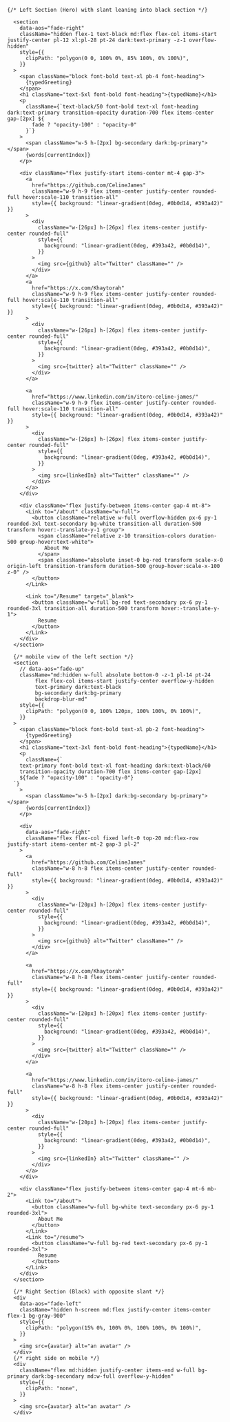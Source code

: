     {/* Left Section (Hero) with slant leaning into black section */}

      <section
        data-aos="fade-right"
        className="hidden flex-1 text-black md:flex flex-col items-start justify-center pl-12 xl:pl-28 pt-24 dark:text-primary -z-1 overflow-hidden"
        style={{
          clipPath: "polygon(0 0, 100% 0%, 85% 100%, 0% 100%)",
        }}
      >
        <span className="block font-bold text-xl pb-4 font-heading">
          {typedGreeting}
        </span>
        <h1 className="text-5xl font-bold font-heading">{typedName}</h1>
        <p
          className={`text-black/50 font-bold text-xl font-heading dark:text-primary transition-opacity duration-700 flex items-center gap-[2px] ${
            fade ? "opacity-100" : "opacity-0"
          }`}
        >
          <span className="w-5 h-[2px] bg-secondary dark:bg-primary"></span>
          {words[currentIndex]}
        </p>

        <div className="flex justify-start items-center mt-4 gap-3">
          <a
            href="https://github.com/CelineJames"
            className="w-9 h-9 flex items-center justify-center rounded-full hover:scale-110 transition-all"
            style={{ background: "linear-gradient(0deg, #0b0d14, #393a42)" }}
          >
            <div
              className="w-[26px] h-[26px] flex items-center justify-center rounded-full"
              style={{
                background: "linear-gradient(0deg, #393a42, #0b0d14)",
              }}
            >
              <img src={github} alt="Twitter" className="" />
            </div>
          </a>
          <a
            href="https://x.com/Khaytorah"
            className="w-9 h-9 flex items-center justify-center rounded-full hover:scale-110 transition-all"
            style={{ background: "linear-gradient(0deg, #0b0d14, #393a42)" }}
          >
            <div
              className="w-[26px] h-[26px] flex items-center justify-center rounded-full"
              style={{
                background: "linear-gradient(0deg, #393a42, #0b0d14)",
              }}
            >
              <img src={twitter} alt="Twitter" className="" />
            </div>
          </a>

          <a
            href="https://www.linkedin.com/in/itoro-celine-james/"
            className="w-9 h-9 flex items-center justify-center rounded-full hover:scale-110 transition-all"
            style={{ background: "linear-gradient(0deg, #0b0d14, #393a42)" }}
          >
            <div
              className="w-[26px] h-[26px] flex items-center justify-center rounded-full"
              style={{
                background: "linear-gradient(0deg, #393a42, #0b0d14)",
              }}
            >
              <img src={linkedIn} alt="Twitter" className="" />
            </div>
          </a>
        </div>

        <div className="flex justify-between items-center gap-4 mt-8">
          <Link to="/about" className="w-full">
            <button className="relative w-full overflow-hidden px-6 py-1 rounded-3xl text-secondary bg-white transition-all duration-500 transform hover:-translate-y-1 group">
              <span className="relative z-10 transition-colors duration-500 group-hover:text-white">
                About Me
              </span>
              <span className="absolute inset-0 bg-red transform scale-x-0 origin-left transition-transform duration-500 group-hover:scale-x-100 z-0" />
            </button>
          </Link>

          <Link to="/Resume" target="_blank">
            <button className="w-full bg-red text-secondary px-6 py-1 rounded-3xl transition-all duration-500 transform hover:-translate-y-1">
              Resume
            </button>
          </Link>
        </div>
      </section>

      {/* mobile view of the left section */}
      <section
        // data-aos="fade-up"
        className="md:hidden w-full absolute bottom-0 -z-1 pl-14 pt-24
             flex flex-col items-start justify-center overflow-y-hidden
             text-primary dark:text-black
             bg-secondary dark:bg-primary
             backdrop-blur-md"
        style={{
          clipPath: "polygon(0 0, 100% 120px, 100% 100%, 0% 100%)",
        }}
      >
        <span className="block font-bold text-xl pb-2 font-heading">
          {typedGreeting}
        </span>
        <h1 className="text-3xl font-bold font-heading">{typedName}</h1>
        <p
          className={`
        text-primary font-bold text-xl font-heading dark:text-black/60
        transition-opacity duration-700 flex items-center gap-[2px]
        ${fade ? "opacity-100" : "opacity-0"}
      `}
        >
          <span className="w-5 h-[2px] dark:bg-secondary bg-primary"></span>
          {words[currentIndex]}
        </p>

        <div
          data-aos="fade-right"
          className="flex flex-col fixed left-0 top-20 md:flex-row justify-start items-center mt-2 gap-3 pl-2"
        >
          <a
            href="https://github.com/CelineJames"
            className="w-8 h-8 flex items-center justify-center rounded-full"
            style={{ background: "linear-gradient(0deg, #0b0d14, #393a42)" }}
          >
            <div
              className="w-[20px] h-[20px] flex items-center justify-center rounded-full"
              style={{
                background: "linear-gradient(0deg, #393a42, #0b0d14)",
              }}
            >
              <img src={github} alt="Twitter" className="" />
            </div>
          </a>

          <a
            href="https://x.com/Khaytorah"
            className="w-8 h-8 flex items-center justify-center rounded-full"
            style={{ background: "linear-gradient(0deg, #0b0d14, #393a42)" }}
          >
            <div
              className="w-[20px] h-[20px] flex items-center justify-center rounded-full"
              style={{
                background: "linear-gradient(0deg, #393a42, #0b0d14)",
              }}
            >
              <img src={twitter} alt="Twitter" className="" />
            </div>
          </a>

          <a
            href="https://www.linkedin.com/in/itoro-celine-james/"
            className="w-8 h-8 flex items-center justify-center rounded-full"
            style={{ background: "linear-gradient(0deg, #0b0d14, #393a42)" }}
          >
            <div
              className="w-[20px] h-[20px] flex items-center justify-center rounded-full"
              style={{
                background: "linear-gradient(0deg, #393a42, #0b0d14)",
              }}
            >
              <img src={linkedIn} alt="Twitter" className="" />
            </div>
          </a>
        </div>

        <div className="flex justify-between items-center gap-4 mt-6 mb-2">
          <Link to="/about">
            <button className="w-full bg-white text-secondary px-6 py-1 rounded-3xl">
              About Me
            </button>
          </Link>
          <Link to="/resume">
            <button className="w-full bg-red text-secondary px-6 py-1 rounded-3xl">
              Resume
            </button>
          </Link>
        </div>
      </section>

      {/* Right Section (Black) with opposite slant */}
      <div
        data-aos="fade-left"
        className="hidden h-screen md:flex justify-center items-center flex-1 bg-gray-900"
        style={{
          clipPath: "polygon(15% 0%, 100% 0%, 100% 100%, 0% 100%)",
        }}
      >
        <img src={avatar} alt="an avatar" />
      </div>
      {/* right side on mobile */}
      <div
        className="flex md:hidden justify-center items-end w-full bg-primary dark:bg-secondary md:w-full overflow-y-hidden"
        style={{
          clipPath: "none",
        }}
      >
        <img src={avatar} alt="an avatar" />
      </div>
